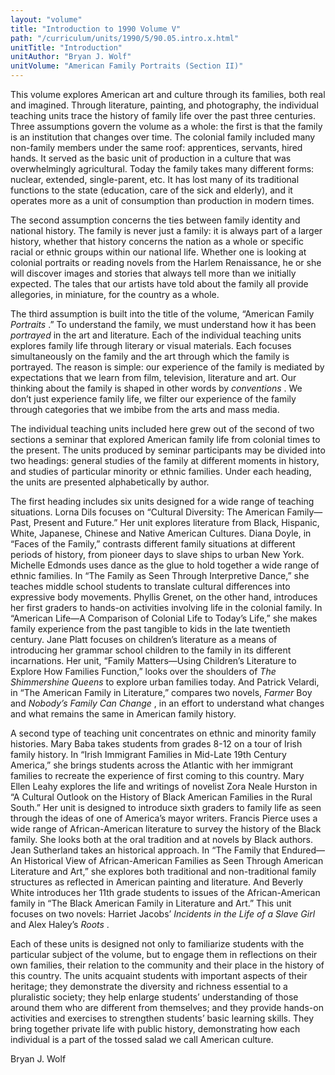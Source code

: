 ```yaml
---
layout: "volume"
title: "Introduction to 1990 Volume V"
path: "/curriculum/units/1990/5/90.05.intro.x.html"
unitTitle: "Introduction"
unitAuthor: "Bryan J. Wolf"
unitVolume: "American Family Portraits (Section II)"
---
```

<body>
<p>
This volume explores American art and culture through its families, both real and imagined. Through literature, painting, and photography, the individual teaching units trace the history of family life over the past three centuries. Three assumptions govern the volume as a whole: the first is that the family is an institution that changes over time. The colonial family included many non-family members under the same roof: apprentices, servants, hired hands. It served as the basic unit of production in a culture that was overwhelmingly agricultural. Today the family takes many different forms: nuclear, extended, single-parent, etc. It has lost many of its traditional functions to the state (education, care of the sick and elderly), and it operates more as a unit of consumption than production in modern times.
</p>
<p>
The second assumption concerns the ties between family identity and national history. The family is never just a family: it is always part of a larger history, whether that history concerns the nation as a whole or specific racial or ethnic groups within our national life. Whether one is looking at colonial portraits or reading novels from the Harlem Renaissance, he or she will discover images and stories that always tell more than we initially expected. The tales that our artists have told about the family all provide allegories, in miniature, for the country as a whole.
</p>
<p>
The third assumption is built into the title of the volume, “American Family
<i>
Portraits
</i>
.” To understand the family, we must understand how it has been
<i>
portrayed
</i>
in the art and literature. Each of the individual teaching units explores family life through literary or visual materials. Each focuses simultaneously on the family and the art through which the family is portrayed. The reason is simple: our experience of the family is mediated by expectations that we learn from film, television, literature and art. Our thinking about the family is shaped in other words by
<i>
conventions
</i>
. We don’t just experience family life, we filter our experience of the family through categories that we imbibe from the arts and mass media.
</p>
<p>
The individual teaching units included here grew out of the second of two sections a seminar that explored American family life from colonial times to the present. The units produced by seminar participants may be divided into two headings: general studies of the family at different moments in history, and studies of particular minority or ethnic families. Under each heading, the units are presented alphabetically by author.
</p>
<p>
The first heading includes six units designed for a wide range of teaching situations. Lorna Dils focuses on “Cultural Diversity: The American Family—Past, Present and Future.” Her unit explores literature from Black, Hispanic, White, Japanese, Chinese and Native American Cultures. Diana Doyle, in “Faces of the Family,” contrasts different family situations at different periods of history, from pioneer days to slave ships to urban New York. Michelle Edmonds uses dance as the glue to hold together a wide range of ethnic families. In “The Family as Seen Through Interpretive Dance,” she teaches middle school students to translate cultural differences into expressive body movements. Phyllis Grenet, on the other hand, introduces her first graders to hands-on activities involving life in the colonial family. In “American Life—A Comparison of Colonial Life to Today’s Life,” she makes family experience from the past tangible to kids in the late twentieth century. Jane Platt focuses on children’s literature as a means of introducing her grammar school children to the family in its different incarnations. Her unit, “Family Matters—Using Children’s Literature to Explore How Families Function,” looks over the shoulders of
<i>
The Shimmershine Queens
</i>
to explore urban families today. And Patrick Velardi, in “The American Family in Literature,” compares two novels,
<i>
Farmer
</i>
Boy and
<i>
Nobody’s Family Can Change
</i>
, in an effort to understand what changes and what remains the same in American family history.
</p>
<p>
A second type of teaching unit concentrates on ethnic and minority family histories. Mary Baba takes students from grades 8-12 on a tour of Irish family history. In “Irish Immigrant Families in Mid-Late 19th Century America,” she brings students across the Atlantic with her immigrant families to recreate the experience of first coming to this country. Mary Ellen Leahy explores the life and writings of novelist Zora Neale Hurston in “A Cultural Outlook on the History of Black American Families in the Rural South.” Her unit is designed to introduce sixth graders to family life as seen through the ideas of one of America’s mayor writers. Francis Pierce uses a wide range of African-American literature to survey the history of the Black family. She looks both at the oral tradition and at novels by Black authors. Jean Sutherland takes an historical approach. In “The Family that Endured—An Historical View of African-American Families as Seen Through American Literature and Art,” she explores both traditional and non-traditional family structures as reflected in American painting and literature. And Beverly White introduces her 11th grade students to issues of the African-American family in “The Black American Family in Literature and Art.” This unit focuses on two novels: Harriet Jacobs’
<i>
Incidents in the Life of a Slave Girl
</i>
and Alex Haley’s
<i>
Roots
</i>
.
</p>
<p>
Each of these units is designed not only to familiarize students with the particular subject of the volume, but to engage them in reflections on their own families, their relation to the community and their place in the history of this country. The units acquaint students with important aspects of their heritage; they demonstrate the diversity and richness essential to a pluralistic society; they help enlarge students’ understanding of those around them who are different from themselves; and they provide hands-on activities and exercises to strengthen students’ basic learning skills. They bring together private life with public history, demonstrating how each individual is a part of the tossed salad we call American culture.
</p>
<p>
Bryan J. Wolf
</p>
</body>